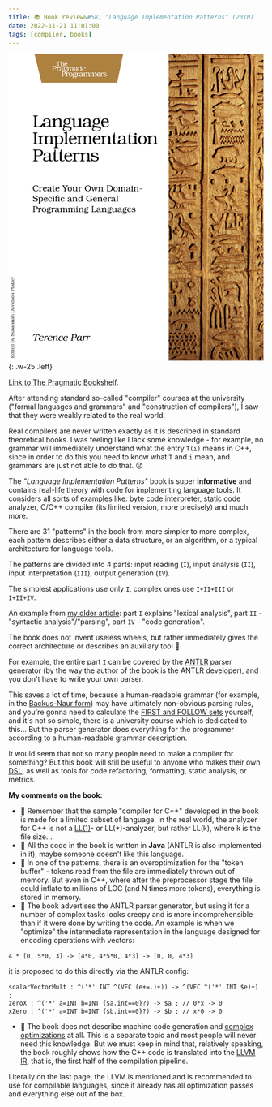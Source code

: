 ```yaml
---
title: 📚 Book review&#58; "Language Implementation Patterns" (2010)
date: 2022-11-21 11:01:00
tags: [compiler, books]
---
```


![](/assets/img/posts/2022-11-21/cover.jpg){: .w-25 .left}

[Link to The Pragmatic Bookshelf](https://pragprog.com/titles/tpdsl/language-implementation-patterns/).

After attending standard so-called "compiler" courses at the university
("formal languages and grammars" and "construction of compilers"),
I saw that they were weakly related to the real world.

Real compilers are never written exactly as it is described in standard theoretical books.
I was feeling like I lack some knowledge - for example,
no grammar will immediately understand what the entry `T(i)` means in C++,
since in order to do this you need to know what `T` and `i` mean, and grammars are just not able to do that. 😟

The *"Language Implementation Patterns"* book is super **informative** and contains real-life theory with code for implementing language tools.
It considers all sorts of examples like: byte code interpreter, static code analyzer, C/C++ compiler (its limited version, more precisely) and much more.

There are 31 "patterns" in the book from more simpler to more complex,
each pattern describes either a data structure, or an algorithm, or a typical architecture for language tools.

The patterns are divided into 4 parts: input reading (`I`), input analysis (`II`), input interpretation (`III`), output generation (`IV`).

The simplest applications use only `I`, complex ones use `I+II+III` or `I+II+IV`.

An example from [my older article](/posts/compiler-diy): part `I` explains "lexical analysis", part `II` - "syntactic analysis"/"parsing", part `IV` - "code generation".

The book does not invent useless wheels, but rather immediately gives the correct architecture or describes an auxiliary tool 🙂

For example, the entire part `I` can be covered by the [ANTLR](https://www.antlr.org/) parser generator
(by the way the author of the book is the ANTLR developer), and you don't have to write your own parser.

This saves a lot of time, because a human-readable grammar (for example, in the [Backus-Naur form](https://en.wikipedia.org/wiki/Backus%E2%80%93Naur_form#Example))
may have ultimately non-obvious parsing rules, and you're gonna need to calculate the
[FIRST and FOLLOW sets](https://medium.com/100-days-of-algorithms/day-93-first-follow-cfe283998e3e) yourself,
and it's not so simple, there is a university course which is dedicated to this...
But the parser generator does everything for the programmer according to a human-readable grammar description.

It would seem that not so many people need to make a compiler for something?
But this book will still be useful to anyone who makes their own [DSL](https://en.wikipedia.org/wiki/Domain-specific_language),
as well as tools for code refactoring, formatting, static analysis, or metrics.

**My comments on the book:**
- 🤔 Remember that the sample "compiler for C++" developed in the book is made for a limited subset of language.
In the real world, the analyzer for C++ is not a [LL(1)](https://en.wikipedia.org/wiki/LL_parser#Constructing_an_LL(1)_parsing_table)- or LL(*)-analyzer,
but rather LL(k), where k is the file size...
- 🤔 All the code in the book is written in **Java** (ANTLR is also implemented in it), maybe someone doesn't like this language.
- 🤔 In one of the patterns, there is an overoptimization for the "token buffer" -
tokens read from the file are immediately thrown out of memory.
But even in C++, where after the preprocessor stage the file could inflate to millions of LOC (and N times more tokens), everything is stored in memory.
- 🤔 The book advertises the ANTLR parser generator, but using it for a number of complex tasks looks creepy and is more incomprehensible than
if it were done by writing the code. An example is when we "optimize" the intermediate representation in the language designed for encoding operations with vectors:
```
4 * [0, 5*0, 3] -> [4*0, 4*5*0, 4*3] -> [0, 0, 4*3]
```
it is proposed to do this directly via the ANTLR config:
```
scalarVectorMult : ^('*' INT ^(VEC (e+=.)+)) -> ^(VEC ^('*' INT $e)+) ;
zeroX : ^('*' a=INT b=INT {$a.int==0}?) -> $a ; // 0*x -> 0
xZero : ^('*' a=INT b=INT {$b.int==0}?) -> $b ; // x*0 -> 0
```
- 🤔 The book does not describe machine code generation and [complex optimizations](https://en.wikipedia.org/wiki/Optimizing_compiler) at all.
This is a separate topic and most people will never need this knowledge.
But we must keep in mind that, relatively speaking, the book roughly shows how the C++ code is translated into the [LLVM IR](https://www.llvm.org/docs/LangRef.html),
that is, the first half of the compilation pipeline.

Literally on the last page, the LLVM is mentioned and is recommended to use for compilable languages, since it already has all optimization passes
and everything else out of the box.

